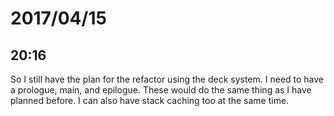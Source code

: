 # 2017/04/15

## 20:16

So I still have the plan for the refactor using the deck system. I need to
have a prologue, main, and epilogue. These would do the same thing as I have
planned before. I can also have stack caching too at the same time.
